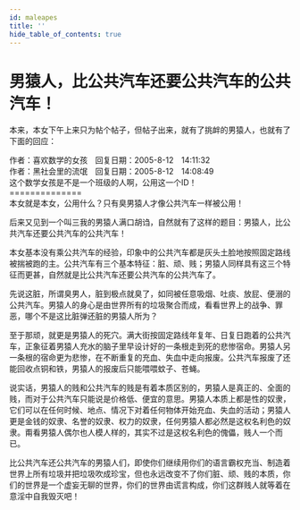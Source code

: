 ```yaml
---
id: maleapes
title: ''
hide_table_of_contents: true
---
```


# 男猿人，比公共汽车还要公共汽车的公共汽车！

本来，本女下午上来只为帖个帖子，但帖子出来，就有了挑衅的男猿人，也就有了下面的回应：

作者：喜欢数学的女孩　回复日期：2005-8-12　14:11:32 <br/>
作者：黑社会里的流氓　回复日期：2005-8-12　14:08:49　 <br/>
这个数学女孩是不是一个班级的人啊，公用这一个ID！<br/>
==============<br/>
本女就是本女，公用什么？只有臭男猿人才像公共汽车一样被公用！

后来又见到一个叫三我的男猿人满口胡诌，自然就有了这样的题目：男猿人，比公共汽车还要公共汽车的公共汽车！

本女基本没有乘公共汽车的经验，印象中的公共汽车都是灰头土脸地按照固定路线被揣被跑的主。公共汽车有三个基本特征：脏、顽、贱；男猿人同样具有这三个特征而更甚，自然就是比公共汽车还要公共汽车的公共汽车了。

先说这脏，所谓臭男人，脏到极点就臭了，如同被任意吸烟、吐痰、放屁、便溺的公共汽车。男猿人的身心是由世界所有的垃圾聚合而成，看看世界上的战争、罪恶，哪个不是这比脏弹还脏的男猿人所为？

至于那顽，就更是男猿人的死穴。满大街按固定路线年复年、日复日跑着的公共汽车，正象征着男猿人充水的脑子里早设计好的一条根走到死的悲惨宿命。男猿人另一条根的宿命更为悲惨，在不断重复的充血、失血中走向报废。公共汽车报废了还能回收点铜和铁，男猿人的报废后只能喂喂蚊子、苍蝇。

说实话，男猿人的贱和公共汽车的贱是有着本质区别的，男猿人是真正的、全面的贱，而对于公共汽车只能说是价格低、便宜的意思。男猿人本质上都是性的奴隶，它们可以在任何时候、地点、情况下对着任何物体开始充血、失血的活动；男猿人更是金钱的奴隶、名誉的奴隶、权力的奴隶，任何男猿人都必然是这权名利色的奴隶。甭看男猿人偶尔也人模人样的，其实不过是这权名利色的傀儡，贱人一个而已。

比公共汽车还公共汽车的男猿人们，即使你们继续用你们的语言霸权充当、制造着世界上所有垃圾并把垃圾吹成珍宝，但也永远改变不了你们脏、顽、贱的本质，你们的世界是一个虚妄无聊的世界，你们的世界由谎言构成，你们这群贱人就等着在意淫中自我毁灭吧！